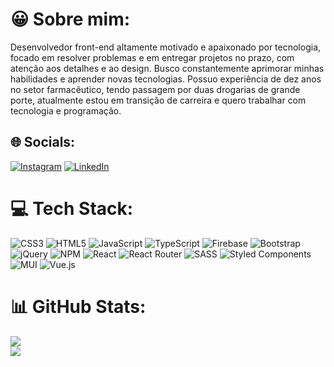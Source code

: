 # 😀 Sobre mim:
Desenvolvedor front-end altamente motivado e apaixonado por tecnologia, focado em resolver problemas e em entregar projetos no prazo, com atenção aos detalhes e ao design. Busco constantemente aprimorar minhas habilidades e aprender novas tecnologias. Possuo experiência de dez anos no setor farmacêutico, tendo passagem por duas drogarias de grande porte, atualmente estou em transição de carreira e quero trabalhar com tecnologia e programação.


## 🌐 Socials:
[![Instagram](https://img.shields.io/badge/Instagram-%23E4405F.svg?logo=Instagram&logoColor=white)](https://www.instagram.com/felipe.manchester/) [![LinkedIn](https://img.shields.io/badge/LinkedIn-%230077B5.svg?logo=linkedin&logoColor=white)](https://www.linkedin.com/in/FelipeManchester) 

# 💻 Tech Stack:
![CSS3](https://img.shields.io/badge/css3-%231572B6.svg?style=for-the-badge&logo=css3&logoColor=white) ![HTML5](https://img.shields.io/badge/html5-%23E34F26.svg?style=for-the-badge&logo=html5&logoColor=white) ![JavaScript](https://img.shields.io/badge/javascript-%23323330.svg?style=for-the-badge&logo=javascript&logoColor=%23F7DF1E) ![TypeScript](https://img.shields.io/badge/typescript-%23007ACC.svg?style=for-the-badge&logo=typescript&logoColor=white) ![Firebase](https://img.shields.io/badge/firebase-%23039BE5.svg?style=for-the-badge&logo=firebase) ![Bootstrap](https://img.shields.io/badge/bootstrap-%23563D7C.svg?style=for-the-badge&logo=bootstrap&logoColor=white) ![jQuery](https://img.shields.io/badge/jquery-%230769AD.svg?style=for-the-badge&logo=jquery&logoColor=white) ![NPM](https://img.shields.io/badge/NPM-%23000000.svg?style=for-the-badge&logo=npm&logoColor=white) ![React](https://img.shields.io/badge/react-%2320232a.svg?style=for-the-badge&logo=react&logoColor=%2361DAFB) ![React Router](https://img.shields.io/badge/React_Router-CA4245?style=for-the-badge&logo=react-router&logoColor=white) ![SASS](https://img.shields.io/badge/SASS-hotpink.svg?style=for-the-badge&logo=SASS&logoColor=white) ![Styled Components](https://img.shields.io/badge/styled--components-DB7093?style=for-the-badge&logo=styled-components&logoColor=white) ![MUI](https://img.shields.io/badge/MUI-%230081CB.svg?style=for-the-badge&logo=material-ui&logoColor=white) ![Vue.js](https://img.shields.io/badge/vuejs-%2335495e.svg?style=for-the-badge&logo=vuedotjs&logoColor=%234FC08D)
# 📊 GitHub Stats:
![](https://github-readme-streak-stats.herokuapp.com/?user=felipemanchester&theme=tokyonight&hide_border=false)<br/>
![](https://github-readme-stats.vercel.app/api/top-langs/?username=felipemanchester&theme=tokyonight&hide_border=false&include_all_commits=false&count_private=false&layout=compact)

<!--
### ✍️ Random Dev Quote
![](https://quotes-github-readme.vercel.app/api?type=vetical&theme=tokyonight)


---
 [![](https://visitcount.itsvg.in/api?id=felipemanchester&icon=1&color=6)](https://visitcount.itsvg.in) 

Proudly created with GPRM ( https://gprm.itsvg.in ) -->

